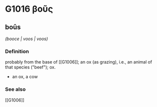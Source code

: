 # G1016 βοῦς

## boûs

_(booce | voos | voos)_

### Definition

probably from the base of [[G1006]]; an ox (as grazing), i.e., an animal of that species ("beef"); ox.

- an ox, a cow

### See also

[[G1006]]

